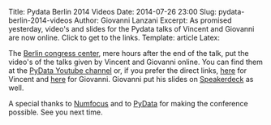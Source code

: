 Title: Pydata Berlin 2014 Videos
Date: 2014-07-26 23:00
Slug: pydata-berlin-2014-videos
Author: Giovanni Lanzani
Excerpt: As promised yesterday, video's and slides for the Pydata talks of Vincent and Giovanni are now online. Click to get to the links.
Template: article
Latex:

The [Berlin congress center](http://bcc.berlin/en), mere hours after the end of the talk, put the
video's of the talks given by Vincent and Giovanni online. You can find them at the [PyData
Youtube channel](https://www.youtube.com/user/PyDataTV) or, if you prefer the direct links,
[here](https://www.youtube.com/watch?v=ZW8Aei2wlsM) for Vincent and
[here](https://www.youtube.com/watch?v=I8xBoXgJ5RM) for Giovanni. Giovanni put his slides on
[Speakerdeck](https://speakerdeck.com/lanzani/real-time-data-driven-applications) as well.

A special thanks to [Numfocus](http://numfocus.org) and to [PyData](http://pydata.org) for
making the conference possible. See you next time.
